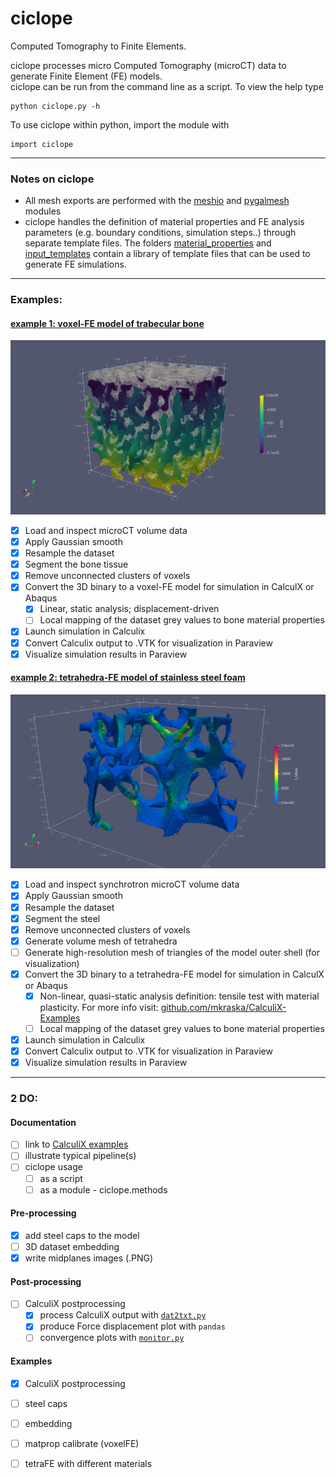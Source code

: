 # ciclope
Computed Tomography to Finite Elements.

ciclope processes micro Computed Tomography (microCT) data to generate Finite Element (FE) models. <br />
ciclope can be run from the command line as a script. To view the help type
```
python ciclope.py -h
```

To use ciclope within python, import the module with
```
import ciclope
```
---
### Notes on ciclope
* All mesh exports are performed with the [meshio](https://github.com/nschloe/meshio/blob/master/meshio/abaqus/_abaqus.py) and [pygalmesh](https://github.com/nschloe/pygalmesh) modules
* ciclope handles the definition of material properties and FE analysis parameters (e.g. boundary conditions, simulation steps..) through separate template files. The folders [material_properties](/material_properties) and [input_templates](/input_templates) contain a library of template files that can be used to generate FE simulations.

___

### Examples:
#### [example 1: voxel-FE model of trabecular bone](ciclope_ex01_voxelFE_trabecularbone_CalculiX.ipynb)
![](test_data/trabecular_bone/U3.png)
- [x] Load and inspect microCT volume data
- [x] Apply Gaussian smooth
- [x] Resample the dataset
- [x] Segment the bone tissue
- [x] Remove unconnected clusters of voxels
- [x] Convert the 3D binary to a voxel-FE model for simulation in CalculX or Abaqus
  - [x] Linear, static analysis; displacement-driven
  - [ ] Local mapping of the dataset grey values to bone material properties
- [x] Launch simulation in Calculix
- [x] Convert Calculix output to .VTK for visualization in Paraview
- [x] Visualize simulation results in Paraview

#### [example 2: tetrahedra-FE model of stainless steel foam](ciclope_ex02_tetraFE_steelfoam_CalculiX.ipynb)
![](test_data/steel_foam/B_matrix_tetraFE_Smises.png)
- [x] Load and inspect synchrotron microCT volume data
- [x] Apply Gaussian smooth
- [x] Resample the dataset
- [x] Segment the steel
- [x] Remove unconnected clusters of voxels
- [x] Generate volume mesh of tetrahedra
- [ ] Generate high-resolution mesh of triangles of the model outer shell (for visualization)
- [x] Convert the 3D binary to a tetrahedra-FE model for simulation in CalculX or Abaqus
  - [x] Non-linear, quasi-static analysis definition: tensile test with material plasticity. For more info visit: [github.com/mkraska/CalculiX-Examples](https://github.com/mkraska/CalculiX-Examples/blob/master/Drahtbiegen/Zug/Zug.inp)
  - [ ] Local mapping of the dataset grey values to bone material properties
- [x] Launch simulation in Calculix
- [x] Convert Calculix output to .VTK for visualization in Paraview
- [x] Visualize simulation results in Paraview
 
___
### 2 DO:
#### Documentation
- [ ] link to [CalculiX examples](https://github.com/calculix/examples/tree/master/materials)
- [ ] illustrate typical pipeline(s)
- [ ] ciclope usage
  - [ ] as a script
  - [ ] as a module - ciclope.methods

#### Pre-processing
- [x] add steel caps to the model
- [ ] 3D dataset embedding
- [X] write midplanes images (.PNG)

#### Post-processing
- [ ] CalculiX postprocessing
  - [X] process CalculiX output with [`dat2txt.py`](https://github.com/mkraska/CalculiX-Examples/tree/master/Scripts)
  - [X] produce Force displacement plot with `pandas`
  - [ ] convergence plots with [`monitor.py`](https://github.com/mkraska/CalculiX-Examples/tree/master/Scripts)

#### Examples
- [X] CalculiX postprocessing
- [ ] steel caps
- [ ] embedding
- [ ] matprop calibrate (voxelFE)
- [ ] tetraFE with different materials




